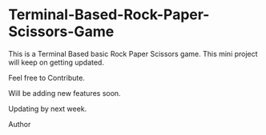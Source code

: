 # Terminal-Based-Rock-Paper-Scissors-Game
This is a Terminal Based basic Rock Paper Scissors game. This mini project will keep on getting updated. 

Feel free to Contribute.


Will be adding new features soon.

Updating by next week.

Author
